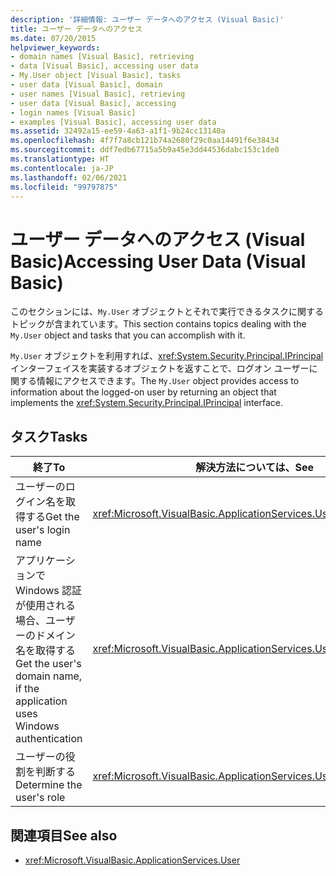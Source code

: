```yaml
---
description: '詳細情報: ユーザー データへのアクセス (Visual Basic)'
title: ユーザー データへのアクセス
ms.date: 07/20/2015
helpviewer_keywords:
- domain names [Visual Basic], retrieving
- data [Visual Basic], accessing user data
- My.User object [Visual Basic], tasks
- user data [Visual Basic], domain
- user names [Visual Basic], retrieving
- user data [Visual Basic], accessing
- login names [Visual Basic]
- examples [Visual Basic], accessing user data
ms.assetid: 32492a15-ee59-4a63-a1f1-9b24cc13140a
ms.openlocfilehash: 4f7f7a8cb121b74a2680f29c0aa14491f6e38434
ms.sourcegitcommit: ddf7edb67715a5b9a45e3dd44536dabc153c1de0
ms.translationtype: HT
ms.contentlocale: ja-JP
ms.lasthandoff: 02/06/2021
ms.locfileid: "99797875"
---
```

# <a name="accessing-user-data-visual-basic"></a><span data-ttu-id="7e2e9-103">ユーザー データへのアクセス (Visual Basic)</span><span class="sxs-lookup"><span data-stu-id="7e2e9-103">Accessing User Data (Visual Basic)</span></span>

<span data-ttu-id="7e2e9-104">このセクションには、`My.User` オブジェクトとそれで実行できるタスクに関するトピックが含まれています。</span><span class="sxs-lookup"><span data-stu-id="7e2e9-104">This section contains topics dealing with the `My.User` object and tasks that you can accomplish with it.</span></span>  
  
 <span data-ttu-id="7e2e9-105">`My.User` オブジェクトを利用すれば、<xref:System.Security.Principal.IPrincipal> インターフェイスを実装するオブジェクトを返すことで、ログオン ユーザーに関する情報にアクセスできます。</span><span class="sxs-lookup"><span data-stu-id="7e2e9-105">The `My.User` object provides access to information about the logged-on user by returning an object that implements the <xref:System.Security.Principal.IPrincipal> interface.</span></span>  
  
## <a name="tasks"></a><span data-ttu-id="7e2e9-106">タスク</span><span class="sxs-lookup"><span data-stu-id="7e2e9-106">Tasks</span></span>  
  
|<span data-ttu-id="7e2e9-107">終了</span><span class="sxs-lookup"><span data-stu-id="7e2e9-107">To</span></span>|<span data-ttu-id="7e2e9-108">解決方法については、</span><span class="sxs-lookup"><span data-stu-id="7e2e9-108">See</span></span>|  
|--------|---------|  
|<span data-ttu-id="7e2e9-109">ユーザーのログイン名を取得する</span><span class="sxs-lookup"><span data-stu-id="7e2e9-109">Get the user's login name</span></span>|<xref:Microsoft.VisualBasic.ApplicationServices.User.Name%2A>|  
|<span data-ttu-id="7e2e9-110">アプリケーションで Windows 認証が使用される場合、ユーザーのドメイン名を取得する</span><span class="sxs-lookup"><span data-stu-id="7e2e9-110">Get the user's domain name, if the application uses Windows authentication</span></span>|<xref:Microsoft.VisualBasic.ApplicationServices.User.CurrentPrincipal>|  
|<span data-ttu-id="7e2e9-111">ユーザーの役割を判断する</span><span class="sxs-lookup"><span data-stu-id="7e2e9-111">Determine the user's role</span></span>|<xref:Microsoft.VisualBasic.ApplicationServices.User.IsInRole%2A>|  
  
## <a name="see-also"></a><span data-ttu-id="7e2e9-112">関連項目</span><span class="sxs-lookup"><span data-stu-id="7e2e9-112">See also</span></span>

- <xref:Microsoft.VisualBasic.ApplicationServices.User>
